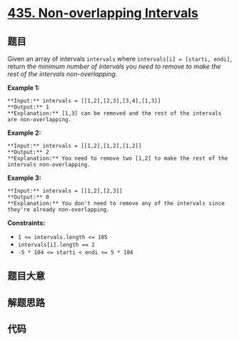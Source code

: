 # [435. Non-overlapping Intervals](https://leetcode.com/problems/non-overlapping-intervals)

## 题目

Given an array of intervals `intervals` where `intervals[i] = [starti, endi]`,
return _the minimum number of intervals you need to remove to make the rest of
the intervals non-overlapping_.



**Example 1:**

    
    
    **Input:** intervals = [[1,2],[2,3],[3,4],[1,3]]
    **Output:** 1
    **Explanation:** [1,3] can be removed and the rest of the intervals are non-overlapping.
    

**Example 2:**

    
    
    **Input:** intervals = [[1,2],[1,2],[1,2]]
    **Output:** 2
    **Explanation:** You need to remove two [1,2] to make the rest of the intervals non-overlapping.
    

**Example 3:**

    
    
    **Input:** intervals = [[1,2],[2,3]]
    **Output:** 0
    **Explanation:** You don't need to remove any of the intervals since they're already non-overlapping.
    



**Constraints:**

  * `1 <= intervals.length <= 105`
  * `intervals[i].length == 2`
  * `-5 * 104 <= starti < endi <= 5 * 104`


## 题目大意

## 解题思路

## 代码

```javascript

```
